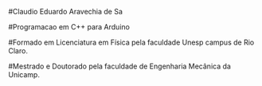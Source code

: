 #Claudio Eduardo Aravechia de Sa

#Programacao em C++ para Arduino

#Formado em Licenciatura em Física pela faculdade Unesp campus de Rio Claro. 

#Mestrado e Doutorado pela faculdade de Engenharia Mecânica da Unicamp.

